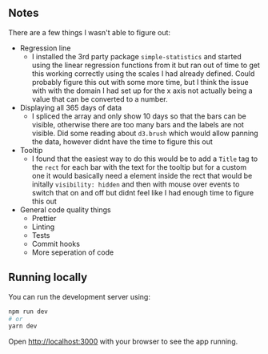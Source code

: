 ## Notes

There are a few things I wasn't able to figure out:
- Regression line
  - I installed the 3rd party package `simple-statistics` and started using the linear regression functions from it but ran out of time to get this working correctly using the scales I had already defined. Could probably figure this out with some more time, but I think the issue with with the domain I had set up for the x axis not actually being a value that can be converted to a number.
- Displaying all 365 days of data
  - I spliced the array and only show 10 days so that the bars can be visible, otherwise there are too many bars and the labels are not visible. Did some reading about `d3.brush` which would allow panning the data, however didnt have the time to figure this out
- Tooltip
  - I found that the easiest way to do this would be to add a `Title` tag to the `rect` for each bar with the text for the tooltip but for a custom one it would basically need a element inside the rect that would be initally `visibility: hidden` and then with mouse over events to switch that on and off but didnt feel like I had enough time to figure this out
- General code quality things
  - Prettier
  - Linting
  - Tests
  - Commit hooks
  - More seperation of code
  
## Running locally

You can run the development server using:

```bash
npm run dev
# or
yarn dev
```

Open [http://localhost:3000](http://localhost:3000) with your browser to see the app running.